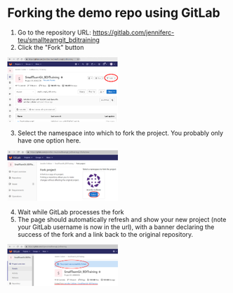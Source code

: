# Forking the demo repo using GitLab

1. Go to the repository URL: https://gitlab.com/jenniferc-teu/smallteamgit_bditraining
2. Click the "Fork" button

<img src="/Instructions/Images/GitLab/1_Fork.png" alt="Screen shot showing location of fork button in GitLab" width="50%"/>

3. Select the namespace into which to fork the project. You probably only have one option here.

<img src="/Instructions/Images/GitLab/2_Namespace.png" alt="Screen shot showing selection of namespace into which to fork project" width="50%"/>

4. Wait while GitLab processes the fork
5. The page should automatically refresh and show your new project (note your GitLab username is now in the url), with a banner declaring the success of the fork and a link back to the original repository.

<img src="/Instructions/Images/GitLab/3_Success.png" alt="Screen shot showing successful completion of fork" width="50%"/>
